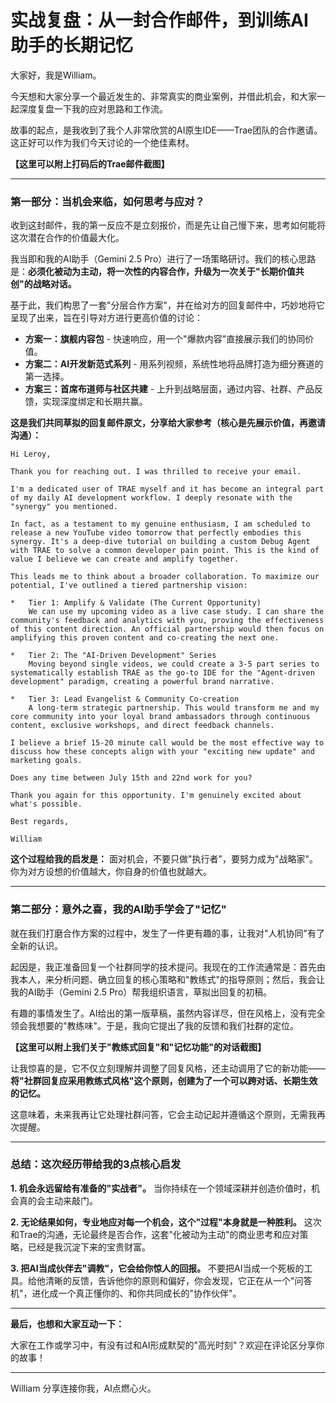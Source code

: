 # 实战复盘：从一封合作邮件，到训练AI助手的长期记忆

大家好，我是William。

今天想和大家分享一个最近发生的、非常真实的商业案例，并借此机会，和大家一起深度复盘一下我的应对思路和工作流。

故事的起点，是我收到了我个人非常欣赏的AI原生IDE——Trae团队的合作邀请。这正好可以作为我们今天讨论的一个绝佳素材。

**【这里可以附上打码后的Trae邮件截图】**

---

### **第一部分：当机会来临，如何思考与应对？**

收到这封邮件，我的第一反应不是立刻报价，而是先让自己慢下来，思考如何能将这次潜在合作的价值最大化。

我当即和我的AI助手（Gemini 2.5 Pro）进行了一场策略研讨。我们的核心思路是：**必须化被动为主动，将一次性的内容合作，升级为一次关于"长期价值共创"的战略对话。**

基于此，我们构思了一套"分层合作方案"，并在给对方的回复邮件中，巧妙地将它呈现了出来，旨在引导对方进行更高价值的讨论：

*   **方案一：旗舰内容包** - 快速响应，用一个"爆款内容"直接展示我们的协同价值。
*   **方案二：AI开发新范式系列** - 用系列视频，系统性地将品牌打造为细分赛道的第一选择。
*   **方案三：首席布道师与社区共建** - 上升到战略层面，通过内容、社群、产品反馈，实现深度绑定和长期共赢。

**这是我们共同草拟的回复邮件原文，分享给大家参考（核心是先展示价值，再邀请沟通）：**
```
Hi Leroy,

Thank you for reaching out. I was thrilled to receive your email.

I'm a dedicated user of TRAE myself and it has become an integral part of my daily AI development workflow. I deeply resonate with the "synergy" you mentioned.

In fact, as a testament to my genuine enthusiasm, I am scheduled to release a new YouTube video tomorrow that perfectly embodies this synergy. It's a deep-dive tutorial on building a custom Debug Agent with TRAE to solve a common developer pain point. This is the kind of value I believe we can create and amplify together.

This leads me to think about a broader collaboration. To maximize our potential, I've outlined a tiered partnership vision:

*   Tier 1: Amplify & Validate (The Current Opportunity)
    We can use my upcoming video as a live case study. I can share the community's feedback and analytics with you, proving the effectiveness of this content direction. An official partnership would then focus on amplifying this proven content and co-creating the next one.

*   Tier 2: The "AI-Driven Development" Series
    Moving beyond single videos, we could create a 3-5 part series to systematically establish TRAE as the go-to IDE for the "Agent-driven development" paradigm, creating a powerful brand narrative.

*   Tier 3: Lead Evangelist & Community Co-creation
    A long-term strategic partnership. This would transform me and my core community into your loyal brand ambassadors through continuous content, exclusive workshops, and direct feedback channels.

I believe a brief 15-20 minute call would be the most effective way to discuss how these concepts align with your "exciting new update" and marketing goals.

Does any time between July 15th and 22nd work for you?

Thank you again for this opportunity. I'm genuinely excited about what's possible.

Best regards,

William
```

**这个过程给我的启发是：** 面对机会，不要只做"执行者"，要努力成为"战略家"。你为对方设想的价值越大，你自身的价值也就越大。

---

### **第二部分：意外之喜，我的AI助手学会了"记忆"**

就在我们打磨合作方案的过程中，发生了一件更有趣的事，让我对"人机协同"有了全新的认识。

起因是，我正准备回复一个社群同学的技术提问。我现在的工作流通常是：首先由我本人，来分析问题、确立回复的核心策略和"教练式"的指导原则；然后，我会让我的AI助手（Gemini 2.5 Pro）帮我组织语言，草拟出回复的初稿。

有趣的事情发生了。AI给出的第一版草稿，虽然内容详尽，但在风格上，没有完全领会我想要的"教练味"。于是，我向它提出了我的反馈和我们社群的定位。

**【这里可以附上我们关于"教练式回复"和"记忆功能"的对话截图】**

让我惊喜的是，它不仅立刻理解并调整了回复风格，还主动调用了它的新功能——**将"社群回复应采用教练式风格"这个原则，创建为了一个可以跨对话、长期生效的记忆。**

这意味着，未来我再让它处理社群问答，它会主动记起并遵循这个原则，无需我再次提醒。

---

### **总结：这次经历带给我的3点核心启发**

**1. 机会永远留给有准备的"实战者"。** 当你持续在一个领域深耕并创造价值时，机会真的会主动来敲门。

**2. 无论结果如何，专业地应对每一个机会，这个"过程"本身就是一种胜利。** 这次和Trae的沟通，无论最终是否合作，这套"化被动为主动"的商业思考和应对策略，已经是我沉淀下来的宝贵财富。

**3. 把AI当成伙伴去"调教"，它会给你惊人的回报。** 不要把AI当成一个死板的工具。给他清晰的反馈，告诉他你的原则和偏好，你会发现，它正在从一个"问答机"，进化成一个真正懂你的、和你共同成长的"协作伙伴"。

---
**最后，也想和大家互动一下：**

大家在工作或学习中，有没有过和AI形成默契的"高光时刻"？欢迎在评论区分享你的故事！ 

---
William
分享连接你我，AI点燃心火。